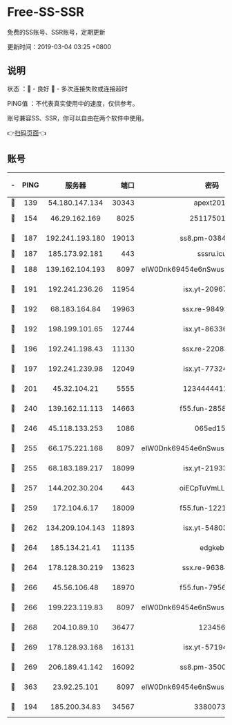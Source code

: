 # Free-SS-SSR

免费的SS账号、SSR账号，定期更新

更新时间：2019-03-04 03:25 +0800

## 说明

状态     ：🙂 - 良好 🙁 - 多次连接失败或连接超时

PING值   ：不代表真实使用中的速度，仅供参考。

账号兼容SS、SSR，你可以自由在两个软件中使用。

👉[扫码页面](https://liesauer.github.io/free-ss-ssr.github.io/)👈

## 账号

|-|PING|服务器|端口|密码|加密方式|区域|
|:----:|:----:|:-----:|-----:|:----:|:----:|:----:|
|🙂|139|54.180.147.134|30343|apext2019|chacha20|KR|
|🙂|154|46.29.162.169|8025|2511750146|aes-256-cfb|RU|
|🙂|187|192.241.193.180|19013|ss8.pm-03842768|aes-256-cfb|US|
|🙂|187|185.173.92.181|443|sssru.icu|rc4-md5|RU|
|🙂|188|139.162.104.193|8097|eIW0Dnk69454e6nSwuspv9DmS201tQ0D|aes-256-cfb|JP|
|🙂|191|192.241.236.26|11954|isx.yt-20967574|aes-256-cfb|US|
|🙂|192|68.183.164.84|19963|ssx.re-98493930|aes-256-cfb|US|
|🙂|192|198.199.101.65|12744|isx.yt-86336141|aes-256-cfb|US|
|🙂|196|192.241.198.43|11130|ssx.re-22083061|aes-256-cfb|US|
|🙂|197|192.241.239.98|12049|isx.yt-77324460|aes-256-cfb|US|
|🙂|201|45.32.104.21|5555|1234444411111|aes-256-cfb|SG|
|🙂|240|139.162.11.113|14663|f55.fun-28583280|aes-256-cfb|SG|
|🙂|246|45.118.133.253|1086|065ed15a|aes-256-cfb|SG|
|🙂|255|66.175.221.168|8097|eIW0Dnk69454e6nSwuspv9DmS201tQ0D|aes-256-cfb|US|
|🙂|255|68.183.189.217|18099|isx.yt-21933361|aes-256-cfb|SG|
|🙂|257|144.202.30.204|443|oiECpTuVmLLxk4Ts|aes-256-cfb|US|
|🙂|259|172.104.6.17|18009|f55.fun-12212808|aes-256-cfb|US|
|🙂|262|134.209.104.143|11893|isx.yt-54803040|aes-256-cfb|SG|
|🙂|264|185.134.21.41|11135|edgkeb|aes-256-cfb|GB|
|🙂|264|178.128.30.219|13623|ssx.re-96384846|aes-256-cfb|SG|
|🙂|266|45.56.106.48|18970|f55.fun-79568034|aes-256-cfb|US|
|🙂|266|199.223.119.83|8097|eIW0Dnk69454e6nSwuspv9DmS201tQ0D|aes-256-cfb|US|
|🙂|268|204.10.89.10|36477|123456|aes-256-cfb|US|
|🙂|269|178.128.93.168|16131|isx.yt-57194887|aes-256-cfb|SG|
|🙂|269|206.189.41.142|16092|ss8.pm-35002158|aes-256-cfb|SG|
|🙂|363|23.92.25.101|8097|eIW0Dnk69454e6nSwuspv9DmS201tQ0D|aes-256-cfb|US|
|🙂|194|185.200.34.83|34567|33800731|aes-256-cfb|US|
